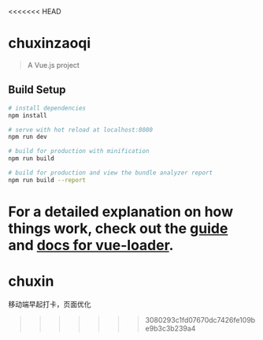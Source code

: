 <<<<<<< HEAD
# chuxinzaoqi

> A Vue.js project

## Build Setup

``` bash
# install dependencies
npm install

# serve with hot reload at localhost:8080
npm run dev

# build for production with minification
npm run build

# build for production and view the bundle analyzer report
npm run build --report
```

For a detailed explanation on how things work, check out the [guide](http://vuejs-templates.github.io/webpack/) and [docs for vue-loader](http://vuejs.github.io/vue-loader).
=======
# chuxin
移动端早起打卡，页面优化
>>>>>>> 3080293c1fd07670dc7426fe109be9b3c3b239a4
